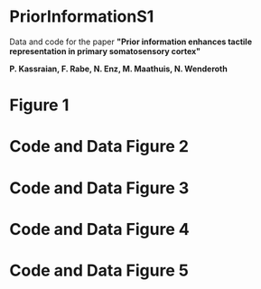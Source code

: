 # PriorInformationS1
Data and code for the paper **"Prior information enhances tactile representation in primary somatosensory cortex"**

**P. Kassraian, F. Rabe, N. Enz, M. Maathuis, N. Wenderoth**

# Figure 1

# Code and Data Figure 2

# Code and Data Figure 3

# Code and Data Figure 4

# Code and Data Figure 5


